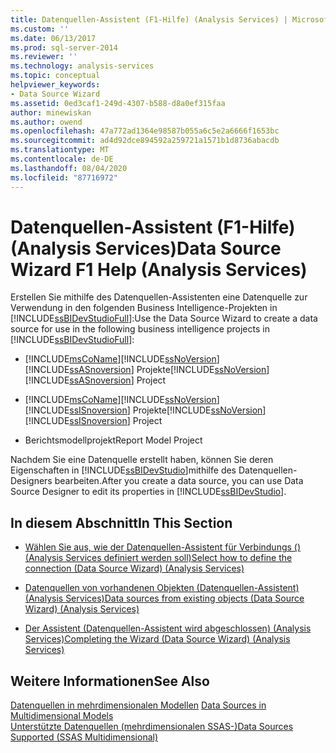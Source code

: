 ```yaml
---
title: Datenquellen-Assistent (F1-Hilfe) (Analysis Services) | Microsoft-Dokumentation
ms.custom: ''
ms.date: 06/13/2017
ms.prod: sql-server-2014
ms.reviewer: ''
ms.technology: analysis-services
ms.topic: conceptual
helpviewer_keywords:
- Data Source Wizard
ms.assetid: 0ed3caf1-249d-4307-b588-d8a0ef315faa
author: minewiskan
ms.author: owend
ms.openlocfilehash: 47a772ad1364e98587b055a6c5e2a6666f1653bc
ms.sourcegitcommit: ad4d92dce894592a259721a1571b1d8736abacdb
ms.translationtype: MT
ms.contentlocale: de-DE
ms.lasthandoff: 08/04/2020
ms.locfileid: "87716972"
---
```

# <a name="data-source-wizard-f1-help-analysis-services"></a><span data-ttu-id="0efca-102">Datenquellen-Assistent (F1-Hilfe) (Analysis Services)</span><span class="sxs-lookup"><span data-stu-id="0efca-102">Data Source Wizard F1 Help (Analysis Services)</span></span>
  <span data-ttu-id="0efca-103">Erstellen Sie mithilfe des Datenquellen-Assistenten eine Datenquelle zur Verwendung in den folgenden Business Intelligence-Projekten in [!INCLUDE[ssBIDevStudioFull](../includes/ssbidevstudiofull-md.md)]:</span><span class="sxs-lookup"><span data-stu-id="0efca-103">Use the Data Source Wizard to create a data source for use in the following business intelligence projects in [!INCLUDE[ssBIDevStudioFull](../includes/ssbidevstudiofull-md.md)]:</span></span>  
  
-   [!INCLUDE[msCoName](../includes/msconame-md.md)]<span data-ttu-id="0efca-104">[!INCLUDE[ssNoVersion](../includes/ssnoversion-md.md)] [!INCLUDE[ssASnoversion](../includes/ssasnoversion-md.md)] Projekte</span><span class="sxs-lookup"><span data-stu-id="0efca-104">[!INCLUDE[ssNoVersion](../includes/ssnoversion-md.md)] [!INCLUDE[ssASnoversion](../includes/ssasnoversion-md.md)] Project</span></span>  
  
-   [!INCLUDE[msCoName](../includes/msconame-md.md)]<span data-ttu-id="0efca-105">[!INCLUDE[ssNoVersion](../includes/ssnoversion-md.md)] [!INCLUDE[ssISnoversion](../includes/ssisnoversion-md.md)] Projekte</span><span class="sxs-lookup"><span data-stu-id="0efca-105">[!INCLUDE[ssNoVersion](../includes/ssnoversion-md.md)] [!INCLUDE[ssISnoversion](../includes/ssisnoversion-md.md)] Project</span></span>  
  
-   <span data-ttu-id="0efca-106">Berichtsmodellprojekt</span><span class="sxs-lookup"><span data-stu-id="0efca-106">Report Model Project</span></span>  
  
 <span data-ttu-id="0efca-107">Nachdem Sie eine Datenquelle erstellt haben, können Sie deren Eigenschaften in [!INCLUDE[ssBIDevStudio](../includes/ssbidevstudio-md.md)]mithilfe des Datenquellen-Designers bearbeiten.</span><span class="sxs-lookup"><span data-stu-id="0efca-107">After you create a data source, you can use Data Source Designer to edit its properties in [!INCLUDE[ssBIDevStudio](../includes/ssbidevstudio-md.md)].</span></span>  
  
## <a name="in-this-section"></a><span data-ttu-id="0efca-108">In diesem Abschnitt</span><span class="sxs-lookup"><span data-stu-id="0efca-108">In This Section</span></span>  
  
-   [<span data-ttu-id="0efca-109">Wählen Sie aus, wie der Datenquellen-Assistent für Verbindungs &#40;&#41; &#40;Analysis Services definiert werden soll&#41;</span><span class="sxs-lookup"><span data-stu-id="0efca-109">Select how to define the connection &#40;Data Source Wizard&#41; &#40;Analysis Services&#41;</span></span>](select-how-to-define-the-connection-data-source-wizard-analysis-services.md)  
  
-   [<span data-ttu-id="0efca-110">Datenquellen von vorhandenen Objekten &#40;Datenquellen-Assistent&#41; &#40;Analysis Services&#41;</span><span class="sxs-lookup"><span data-stu-id="0efca-110">Data sources from existing objects &#40;Data Source Wizard&#41; &#40;Analysis Services&#41;</span></span>](data-sources-from-existing-objects-data-source-wizard-analysis-services.md)  
  
-   [<span data-ttu-id="0efca-111">Der Assistent &#40;Datenquellen-Assistent wird abgeschlossen&#41; &#40;Analysis Services&#41;</span><span class="sxs-lookup"><span data-stu-id="0efca-111">Completing the Wizard &#40;Data Source Wizard&#41; &#40;Analysis Services&#41;</span></span>](completing-the-wizard-data-source-wizard-analysis-services.md)  
  
## <a name="see-also"></a><span data-ttu-id="0efca-112">Weitere Informationen</span><span class="sxs-lookup"><span data-stu-id="0efca-112">See Also</span></span>  
 <span data-ttu-id="0efca-113">[Datenquellen in mehrdimensionalen Modellen](multidimensional-models/data-sources-in-multidimensional-models.md) </span><span class="sxs-lookup"><span data-stu-id="0efca-113">[Data Sources in Multidimensional Models](multidimensional-models/data-sources-in-multidimensional-models.md) </span></span>  
 [<span data-ttu-id="0efca-114">Unterstützte Datenquellen &#40;mehrdimensionalen SSAS-&#41;</span><span class="sxs-lookup"><span data-stu-id="0efca-114">Data Sources Supported &#40;SSAS Multidimensional&#41;</span></span>](multidimensional-models/supported-data-sources-ssas-multidimensional.md)  
  
  
